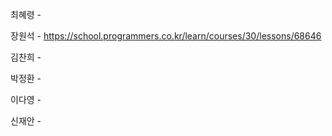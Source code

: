 최혜령 - 

장원석 - https://school.programmers.co.kr/learn/courses/30/lessons/68646

김찬희 - 

박정환 - 

이다영 - 

신재안 - 
